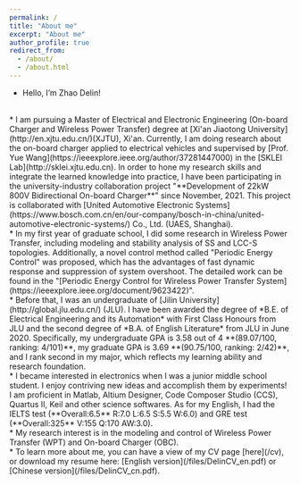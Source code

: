 ```yaml
---
permalink: /
title: "About me"
excerpt: "About me"
author_profile: true
redirect_from: 
  - /about/
  - /about.html
---
```



* Hello, I’m Zhao Delin!
<br>
*  I am pursuing a Master of Electrical and Electronic Engineering (On-board Charger and Wireless Power Transfer) degree at [Xi'an Jiaotong University](http://en.xjtu.edu.cn/)(XJTU), Xi'an. Currently, I am doing research about the on-board charger applied to electrical vehicles and supervised by [Prof. Yue Wang](https://ieeexplore.ieee.org/author/37281447000) in the [SKLEI Lab](http://sklei.xjtu.edu.cn). In order to hone my research skills and integrate the learned knowledge into practice, I have been participating in the university-industry collaboration project "**Development of 22kW 800V Bidirectional On-board Charger**" since November, 2021. This project is collaborated with [United Automotive Electronic Systems](https://www.bosch.com.cn/en/our-company/bosch-in-china/united-automotive-electronic-systems/) Co., Ltd. (UAES, Shanghai). 
<br>
* In my first year of graduate school, I did some research in Wireless Power Transfer, including modeling and stability analysis of SS and LCC-S topologies. Additionally, a novel control method called "Periodic Energy Control" was proposed, which has the advantages of fast dynamic response and suppression of system overshoot. The detailed work can be found in the "[Periodic Energy Control for Wireless Power Transfer System](https://ieeexplore.ieee.org/document/9623422)".
<br>
* Before that, I was an undergraduate of [Jilin University](http://global.jlu.edu.cn/) (JLU). I have been awarded the degree of *B.E. of Electrical Engineering and its Automation* with First Class Honours from JLU and the second degree of *B.A. of English Literature* from JLU in June 2020. Specifically, my undergraduate GPA is 3.58 out of 4 **(89.07/100, ranking: 4/101)**, my graduate GPA is 3.69 **(90.75/100, ranking: 2/42)**, and I rank second in my major, which reflects my learning ability and research foundation.
<br>
* I became interested in electronics when I was a junior middle school student. I enjoy contriving new ideas and accomplish them by experiments! I am proficient in Matlab, Altium Designer, Code Composer Studio (CCS), Quartus II, Keil and other science softwares. As for my English, I had the IELTS test (**Overall:6.5** R:7.0 L:6.5 S:5.5 W:6.0) and GRE test (**Overall:325** V:155 Q:170 AW:3.0).
<br>
* My research interest is in the modeling and control of Wireless Power Transfer (WPT) and On-board Charger (OBC). 
<br>
* To learn more about me, you can have a view of my CV page [here](/cv), or download my resume here: [English version](/files/DelinCV_en.pdf) or [Chinese version](/files/DelinCV_cn.pdf).
<br>


<!-- 
======



 -->